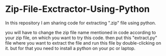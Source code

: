# Zip-File-Exctractor-Using-Python
In this repository I am sharing code for extracting ".zip" file using python.

you will have to change the zip file name mentioned in code according to your zip file, on which you want to try this code. then put this "extract.py" file where you want to extract the file and run this file by double-clicking on it. but for that you need to install a python on your pc or laptop.  


